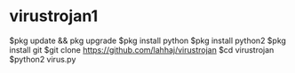 # virustrojan1
$pkg update && pkg upgrade
$pkg install python
$pkg install python2
$pkg install git
$git clone https://github.com/lahhaj/virustrojan
$cd virustrojan
$python2 virus.py
